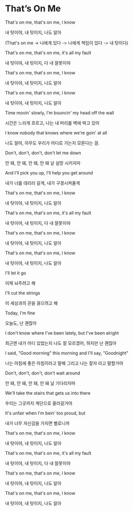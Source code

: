 # That’s On Me

That's on me, that's on me, I know

내 탓이야, 내 탓이지, 나도 알아

(That's on me -> 나에게 있다 -> 나에게 책임이 있다 -> 내 탓이다)

That's on me, that's on me, it's all my fault

내 탓이야, 내 탓이지, 다 내 잘못이야

That's on me, that's on me, I know

내 탓이야, 내 탓이지, 나도 알아

That's on me, that's on me, I know

내 탓이야, 내 탓이지, 나도 알아

Time movin' slowly, I'm bouncin' my head off the wall

시간은 느리게 흐르고, 나는 내 머리를 벽에 박고 있어

I know nobody that knows where we're goin' at all

나도 알아, 아무도 우리가 어디로 가는지 모른다는 걸.

Don't, don't, don't, don't let me down

안 돼, 안 돼, 안 돼, 안 돼 날 실망 시키지마

And I'll pick you up, I'll help you get around

내가 너를 데리러 갈게, 내가 구경시켜줄게

That's on me, that's on me, I know

내 탓이야, 내 탓이지, 나도 알아

That's on me, that's on me, it's all my fault

내 탓이야, 내 탓이지, 다 내 잘못이야

That's on me, that's on me, I know

내 탓이야, 내 탓이지, 나도 알아

That's on me, that's on me, I know

내 탓이야, 내 탓이지, 나도 알아

I'll let it go

이제 놔주려고 해

I'll cut the strings

이 세상과의 끈을 끊으려고 해

Today, I'm fine

오늘도, 난 괜찮아

I don't know where I've been lately, but I've been alright

최근엔 내가 어디 있었는지 나도 잘 모르겠어, 하지만 난 괜찮아

I said, "Good morning" this morning and I'll say, "Goodnight"

나는 아침에 좋은 아침이라고 말해 그리고 나는 잘자 라고 말할거야

Don't, don't, don't, don't wait around

안 돼, 안 돼, 안 돼, 안 돼 날 기다리지마

We'll take the stairs that gets us into there

우리는 그곳까지 계단으로 올라갈거야

It's unfair when I'm bein' too proud, but

내가 너무 자신감을 가지면 별로니까

That's on me, that's on me, I know

내 탓이야, 내 탓이지, 나도 알아

That's on me, that's on me, it's all my fault

내 탓이야, 내 탓이지, 다 내 잘못이야

That's on me, that's on me, I know

내 탓이야, 내 탓이지, 나도 알아

That's on me, that's on me, I know

내 탓이야, 내 탓이지, 나도 알아
